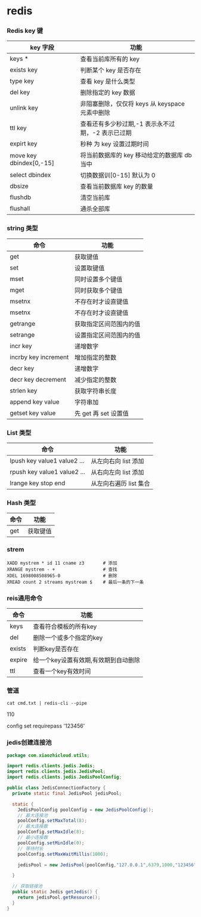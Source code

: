 # redis

<!-- 地址：[reids](https://www.bilibili.com/video/BV13R4y1v7sP?p=1&vd_source=e38cd951f2ee7bda48ec574f4e9ba363) -->

### Redis key 键

| key 字段                | 功能                                              |
| ----------------------- | ------------------------------------------------- |
| keys \*                 | 查看当前库所有的 key                              |
| exists key              | 判断某个 key 是否存在                             |
| type key                | 查看 key 是什么类型                               |
| del key                 | 删除指定的 key 数据                               |
| unlink key              | 非阻塞删除，仅仅将 keys 从 keyspace 元素中删除    |
| ttl key                 | 查看还有多少秒过期,-1 表示永不过期，-2 表示已过期 |
| expirt key              | 秒种 为 key 设置过期时间                          |
| move key dbindex[0,-15] | 将当前数据库的 key 移动给定的数据库 db 当中       |
| select dbindex          | 切换数据训[0-15] 默认为 0                         |
| dbsize                  | 查看当前数据库 key 的数量                         |
| flushdb                 | 清空当前库                                        |
| flushall                | 通杀全部库                                        |

### string 类型

| 命令                 | 功能                   |
| -------------------- | ---------------------- |
| get                  | 获取键值               |
| set                  | 设置取键值             |
| mset                 | 同时设置多个键值       |
| mget                 | 同时获取多个键值       |
| msetnx               | 不存在时才设直键值     |
| msetnx               | 不存在时才设直键值     |
| getrange             | 获取指定区间范围内的值 |
| setrange             | 设置指定区间范围内的值 |
| incr key             | 递增数字               |
| incrby key increment | 增加指定的整数         |
| decr key             | 递增数字               |
| decr key decrement   | 减少指定的整数         |
| strlen key           | 获取字符串长度         |
| append key value     | 字符串加               |
| getset key value     | 先 get 再 set 设置值   |

### List 类型

| 命令                        | 功能                   |
| --------------------------- | ---------------------- |
| lpush key value1 value2 ... | 从左向右向 list 添加   |
| rpush key value1 value2 ... | 从右向左向 list 添加   |
| lrange key stop end         | 从左向右遍历 list 集合 |

### Hash 类型

| 命令 | 功能     |
| ---- | -------- |
| get  | 获取键值 |

### strem

```
XADD mystrem * id 11 cname z3       # 添加
XRANGE mystrem - +                  # 查找
XDEL 1698008508965-0                # 删除
XREAD count 2 streams mystream $    # 最后一条的下一条
```
### reis通用命令
| 命令                 | 功能                    |
| -------------------- | ---------------------- |
| keys                 | 查看符合模板的所有key     |
| del                  | 删除一个或多个指定的key    |
| exists               | 判断key是否存在           |
| expire               | 给一个key设置有效期,有效期到自动删除 |
| ttl                  | 查看一个key有效时间        |


### 管道

```
cat cmd.txt | redis-cli --pipe
```

110
<!-- [last](https://www.bilibili.com/video/BV1cr4y1671t/?p=17&spm_id_from=pageDriver&vd_source=e38cd951f2ee7bda48ec574f4e9ba363) -->

config set requirepass '123456'

### jedis创建连接池
```java
package com.xiaozhicloud.utils;

import redis.clients.jedis.Jedis;
import redis.clients.jedis.JedisPool;
import redis.clients.jedis.JedisPoolConfig;

public class JedisConnectionFactory {
  private static final JedisPool jedisPool;

  static {
    JedisPoolConfig poolConfig = new JedisPoolConfig();
    // 最大连接池
    poolConfig.setMaxTotal(8);
    // 最大连接数
    poolConfig.setMaxIdle(8);
    // 最小连接数
    poolConfig.setMinIdle(0);
    // 等待时长
    poolConfig.setMaxWaitMillis(1000);

    jedisPool = new JedisPool(poolConfig,"127.0.0.1",6379,1000,"123456");

  }

  // 获取链接池
  public static Jedis getJedis() {
    return jedisPool.getResource();
  }
}

```